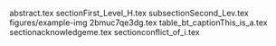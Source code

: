 abstract.tex
sectionFirst_Level_H.tex
subsectionSecond_Lev.tex
figures/example-img
2bmuc7qe3dg.tex
table_bt_captionThis_is_a.tex
sectionacknowledgeme.tex
sectionconflict_of_i.tex